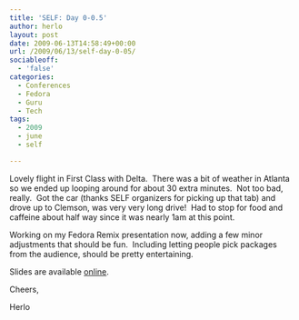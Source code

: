 ```yaml
---
title: 'SELF: Day 0-0.5'
author: herlo
layout: post
date: 2009-06-13T14:58:49+00:00
url: /2009/06/13/self-day-0-05/
sociableoff:
  - 'false'
categories:
  - Conferences
  - Fedora
  - Guru
  - Tech
tags:
  - 2009
  - june
  - self

---
```

Lovely flight in First Class with Delta.  There was a bit of weather in Atlanta so we ended up looping around for about 30 extra minutes.  Not too bad, really.  Got the car (thanks SELF organizers for picking up that tab) and drove up to Clemson, was very very long drive!  Had to stop for food and caffeine about half way since it was nearly 1am at this point.

Working on my Fedora Remix presentation now, adding a few minor adjustments that should be fun.  Including letting people pick packages from the audience, should be pretty entertaining.

Slides are available [online][1].

Cheers,

Herlo

 [1]: https://fedoraproject.org/wiki/Presentations#Fedora_Remix
